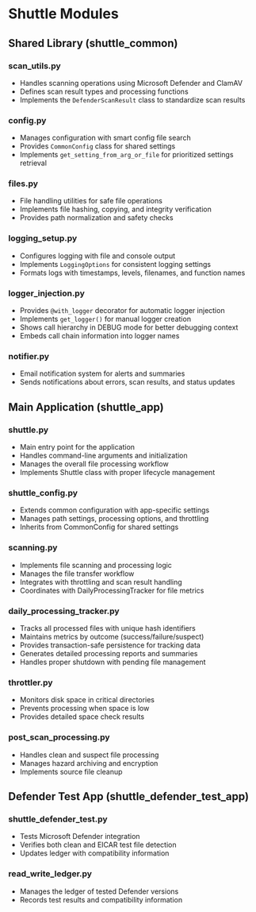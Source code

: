 # Shuttle Modules

## Shared Library (shuttle_common)

### scan_utils.py
- Handles scanning operations using Microsoft Defender and ClamAV
- Defines scan result types and processing functions
- Implements the `DefenderScanResult` class to standardize scan results

### config.py
- Manages configuration with smart config file search
- Provides `CommonConfig` class for shared settings
- Implements `get_setting_from_arg_or_file` for prioritized settings retrieval

### files.py
- File handling utilities for safe file operations
- Implements file hashing, copying, and integrity verification
- Provides path normalization and safety checks

### logging_setup.py
- Configures logging with file and console output
- Implements `LoggingOptions` for consistent logging settings
- Formats logs with timestamps, levels, filenames, and function names

### logger_injection.py
- Provides `@with_logger` decorator for automatic logger injection
- Implements `get_logger()` for manual logger creation
- Shows call hierarchy in DEBUG mode for better debugging context
- Embeds call chain information into logger names

### notifier.py
- Email notification system for alerts and summaries
- Sends notifications about errors, scan results, and status updates

## Main Application (shuttle_app)

### shuttle.py
- Main entry point for the application
- Handles command-line arguments and initialization
- Manages the overall file processing workflow
- Implements Shuttle class with proper lifecycle management

### shuttle_config.py
- Extends common configuration with app-specific settings
- Manages path settings, processing options, and throttling
- Inherits from CommonConfig for shared settings

### scanning.py
- Implements file scanning and processing logic
- Manages the file transfer workflow
- Integrates with throttling and scan result handling
- Coordinates with DailyProcessingTracker for file metrics

### daily_processing_tracker.py
- Tracks all processed files with unique hash identifiers
- Maintains metrics by outcome (success/failure/suspect)
- Provides transaction-safe persistence for tracking data
- Generates detailed processing reports and summaries
- Handles proper shutdown with pending file management

### throttler.py
- Monitors disk space in critical directories
- Prevents processing when space is low
- Provides detailed space check results

### post_scan_processing.py
- Handles clean and suspect file processing
- Manages hazard archiving and encryption
- Implements source file cleanup

## Defender Test App (shuttle_defender_test_app)

### shuttle_defender_test.py
- Tests Microsoft Defender integration
- Verifies both clean and EICAR test file detection
- Updates ledger with compatibility information

### read_write_ledger.py
- Manages the ledger of tested Defender versions
- Records test results and compatibility information
